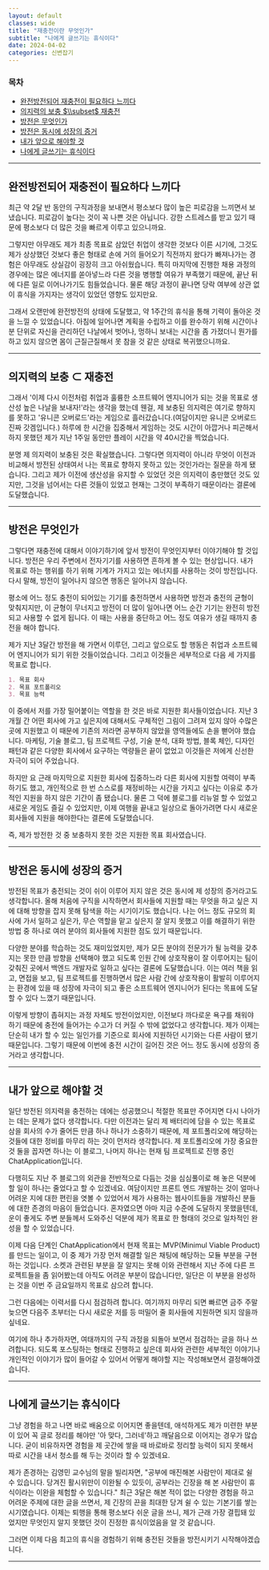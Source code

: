 ```yaml
---
layout: default
classes: wide
title: "재충전이란 무엇인가"
subtitle: "나에게 글쓰기는 휴식이다"
date: 2024-04-02
categories: 신변잡기
---
```


### 목차

- [완전방전되어 재충전이 필요하다 느끼다](#완전방전되어-재충전이-필요하다-느끼다)
- [의지력의 보충 $\\subset$ 재충전](#의지력의-보충-subset-재충전)
- [방전은 무엇인가](#방전은-무엇인가)
- [방전은 동시에 성장의 증거](#방전은-동시에-성장의-증거)
- [내가 앞으로 해야할 것](#내가-앞으로-해야할-것)
- [나에게 글쓰기는 휴식이다](#나에게-글쓰기는-휴식이다)

---

## 완전방전되어 재충전이 필요하다 느끼다

최근 약 2달 반 동안의 구직과정을 보내면서 평소보다 많이 높은 피로감을 느끼면서 보냈습니다. 피로감이 높다는 것이 꼭 나쁜 것은 아닙니다. 강한 스트레스를 받고 있기 때문에 평소보다 더 많은 것을 빠르게 이루고 있으니까요.

그렇지만 아무래도 제가 최종 목표로 삼았던 취업이 생각한 것보다 이른 시기에, 그것도 제가 상상했던 것보다 좋은 형태로 손에 거의 들어오기 직전까지 왔다가 빠져나가는 경험은 아무래도 상실감이 굉장히 크고 아쉬웠습니다. 특히 마지막에 진행한 채용 과정의 경우에는 많은 에너지를 쏟아넣느라 다른 것을 병행할 여유가 부족했기 때문에, 끝난 뒤에 다른 일로 이어나가기도 힘들었습니다. 물론 해당 과정이 끝나면 당락 여부에 상관 없이 휴식을 가지자는 생각이 있었던 영향도 있지만요.

그래서 오랜만에 완전방전의 상태에 도달했고, 약 1주간의 휴식을 통해 기력이 돌아온 것을 느낄 수 있었습니다. 아침에 일어나면 계획을 수립하고 이를 완수하기 위해 시간이나 분 단위로 자신을 관리하던 나날에서 벗어나, 멍하니 보내는 시간을 좀 가졌더니 뭔가를 하고 있지 않으면 몸이 근질근질해서 못 참을 것 같은 상태로 복귀했으니까요.

---

## 의지력의 보충 $\subset$ 재충전

그래서 '이제 다시 이전처럼 취업과 훌륭한 소프트웨어 엔지니어가 되는 것을 목표로 생산성 높은 나날을 보내자!'라는 생각을 했는데 웬걸, 제 보충된 의지력은 여기로 향하지를 못하고 '유니콘 오버로드'라는 게임으로 흘러갔습니다.(여담이지만 유니콘 오버로드 진짜 갓겜입니다.) 하루에 한 시간을 집중해서 게임하는 것도 시간이 아깝거나 피곤해서 하지 못했던 제가 지난 1주일 동안만 플레이 시간을 약 40시간을 찍었습니다.

분명 제 의지력이 보충된 것은 확실했습니다. 그렇다면 의지력이 아니라 무엇이 이전과 비교해서 방전된 상태여서 나는 목표로 향하지 못하고 있는 것인가라는 질문을 하게 됐습니다. 그리고 제가 이전에 생산성을 유지할 수 있었던 것은 의지력이 충만했던 것도 있지만, 그것을 넘어서는 다른 것들이 있었고 현재는 그것이 부족하기 때문이라는 결론에 도달했습니다.

---

## 방전은 무엇인가

그렇다면 재충전에 대해서 이야기하기에 앞서 방전이 무엇인지부터 이야기해야 할 것입니다. 방전은 우리 주변에서 전자기기를 사용하면 흔하게 볼 수 있는 현상입니다. 내가 목표로 하는 행위를 하기 위해 기계가 가지고 있는 에너지를 사용하는 것이 방전입니다. 다시 말해, 방전이 일어나지 않으면 행동은 일어나지 않습니다.

평소에 어느 정도 충전이 되어있는 기기를 충전하면서 사용하면 방전과 충전의 균형이 맞춰지지만, 이 균형이 무너지고 방전이 더 많이 일어나면 어느 순간 기기는 완전히 방전되고 사용할 수 없게 됩니다. 이 때는 사용을 중단하고 어느 정도 여유가 생길 때까지 충전을 해야 합니다.

제가 지난 3달간 방전을 해 가면서 이루던, 그리고 앞으로도 할 행동은 취업과 소프트웨어 엔지니어가 되기 위한 것들이었습니다. 그리고 이것들은 세부적으로 다음 세 가지를 목표로 합니다.

```md
1. 목표 회사
2. 목표 포트폴리오
3. 목표 능력
```

이 중에서 저를 가장 밀어붙이는 역할을 한 것은 바로 지원한 회사들이었습니다. 지난 3개월 간 어떤 회사에 가고 싶은지에 대해서도 구체적인 그림이 그려져 있지 않아 수많은 곳에 지원했고 이 때문에 기존의 저라면 공부하지 않았을 영역들에도 손을 뻗어야 했습니다. 마케팅, 기술 블로그, 팀 프로젝트 구성, 기술 분석, 대화 방법, 블록 체인, 디자인 패턴과 같은 다양한 회사에서 요구하는 역량들은 끝이 없었고 이것들은 저에게 신선한 자극이 되어 주었습니다.

하지만 요 근래 마지막으로 지원한 회사에 집중하느라 다른 회사에 지원할 여력이 부족하기도 했고, 개인적으로 한 번 스스로를 재정비하는 시간을 가지고 싶다는 이유로 추가적인 지원을 하지 않은 기간이 좀 됐습니다. 물론 그 덕에 블로그를 리뉴얼 할 수 있었고 새로운 게임도 즐길 수 있었지만, 이제 여행을 끝내고 일상으로 돌아가려면 다시 새로운 회사들에 지원을 해야한다는 결론에 도달했습니다.

즉, 제가 방전한 것 중 보충하지 못한 것은 지원한 목표 회사였습니다.

---

## 방전은 동시에 성장의 증거

방전된 목표가 충전되는 것이 쉬이 이루어 지지 않은 것은 동시에 제 성장의 증거라고도 생각합니다. 올해 처음에 구직을 시작하면서 회사들에 지원할 때는 무엇을 하고 싶은 지에 대해 방향을 잡지 못해 탐색을 하는 시기이기도 했습니다. 나는 어느 정도 규모의 회사에 가서 일하고 싶은가, 무슨 역할을 맡고 싶은지 잘 알지 못했고 이를 해결하기 위한 방법 중 하나로 여러 분야의 회사들에 지원한 점도 있기 때문입니다.

다양한 분야를 학습하는 것도 재미있었지만, 제가 모든 분야의 전문가가 될 능력을 갖추지는 못한 만큼 방향을 선택해야 했고 되도록 인원 간에 상호작용이 잘 이루어지는 팀이 갖춰진 곳에서 백엔드 개발자로 일하고 싶다는 결론에 도달했습니다. 이는 여러 책을 읽고, 면접을 보고, 팀 프로젝트를 진행하면서 많은 사람 간에 상호작용이 활발히 이루어지는 환경에 있을 때 성장에 자극이 되고 좋은 소프트웨어 엔지니어가 된다는 목표에 도달할 수 있다 느꼈기 때문입니다.

이렇게 방향이 좁혀지는 과정 자체도 방전이었지만, 이전보다 까다로운 욕구를 채워야 하기 때문에 충전에 들어가는 수고가 더 커질 수 밖에 없었다고 생각합니다. 제가 이제는 단순히 내가 할 수 있는 일인가를 기준으로 회사에 지원하던 시기와는 다른 사람이 됐기 때문입니다. 그렇기 때문에 이번에 충전 시간이 길어진 것은 어느 정도 동시에 성장의 증거라고 생각합니다.

---

## 내가 앞으로 해야할 것

일단 방전된 의지력을 충전하는 데에는 성공했으니 적절한 목표만 주어지면 다시 나아가는 데는 문제가 없다 생각합니다. 다만 이전과는 달리 제 배터리에 담을 수 있는 목표로 삼을 회사의 수가 줄어든 만큼 하나 하나가 소중하기 때문에, 제 포트폴리오에 해당하는 것들에 대한 정비를 마무리 하는 것이 먼저라 생각합니다. 제 포트폴리오에 가장 중요한 것 둘을 꼽자면 하나는 이 블로그, 나머지 하나는 현재 팀 프로젝트로 진행 중인 ChatApplication입니다.

다행히도 지난 주 블로그의 외관을 전반적으로 다듬는 것을 심심풀이로 해 놓은 덕분에 할 일이 하나는 줄었다고 할 수 있겠네요. 여담이지만 프론트 엔드 개발하는 것이 얼마나 어려운 지에 대한 편린을 엿볼 수 있었어서 제가 사용하는 웹사이트들을 개발하신 분들에 대한 존경의 마음이 들었습니다. 혼자였으면 아마 지금 수준에 도달하지 못했을텐데, 운이 좋게도 주변 분들께서 도와주신 덕분에 제가 목표로 한 형태의 것으로 일차적인 완성을 할 수 있었습니다.

이제 다음 단계인 ChatApplication에서 현재 목표는 MVP(Minimul Viable Product)를 만드는 일이고, 이 중 제가 가장 먼저 해결할 일은 채팅에 해당하는 모듈 부분을 구현하는 것입니다. 소켓과 관련된 부분을 잘 알지는 못해 이와 관련해서 지난 주에 다른 프로젝트들을 좀 읽어봤는데 아직도 어려운 부분이 많습니다만, 일단은 이 부분을 완성하는 것을 이번 주 금요일까지 목표로 삼으려 합니다.

그런 다음에는 이력서를 다시 점검하려 합니다. 여기까지 마무리 되면 빠르면 금주 주말 늦으면 다음주 초부터는 다시 새로운 저를 등 떠밀어 줄 회사들에 지원하면 되지 않을까 싶네요.

여기에 하나 추가하자면, 여태까지의 구직 과정을 되돌아 보면서 점검하는 글을 하나 쓰려합니다. 되도록 포스팅하는 형태로 진행하고 싶은데 회사와 관련한 세부적인 이야기나 개인적인 이야기가 많이 들어갈 수 있어서 어떻게 해야할 지는 작성해보면서 결정해야겠습니다.

---

## 나에게 글쓰기는 휴식이다

그냥 경험을 하고 나면 바로 배움으로 이어지면 좋을텐데, 애석하게도 제가 미련한 부분이 있어 꼭 글로 정리를 해야만 '아 맞다, 그러네'하고 깨달음으로 이어지는 경우가 많습니다. 굳이 비유하자면 경험을 제 곳간에 쌓을 때 바로바로 정리할 능력이 되지 못해서 따로 시간을 내서 청소를 해 두는 것이라 할 수 있겠네요.

제가 존경하는 김영민 교수님의 말을 빌리자면, "공부에 매진해본 사람만이 제대로 쉴 수 있습니다. 당겨진 활시위만이 이완될 수 있듯이, 공부라는 긴장을 해 본 사람만이 휴식이라는 이완을 체험할 수 있습니다." 최근 3달은 해본 적이 없는 다양한 경험을 하고 어려운 주제에 대한 글을 쓰면서, 제 긴장의 끈을 최대한 당겨 쉴 수 있는 기본기를 쌓는 시기였습니다. 이제는 퇴행을 통해 평소보다 쉬운 글을 쓰니, 제가 근래 가장 결핍돼 있었지만 무엇인지 알지 못했던 것이 진정한 휴식이었음을 알 것 같습니다.

그러면 이제 다음 최고의 휴식을 경험하기 위해 충전된 것들을 방전시키기 시작해야겠습니다.

---
